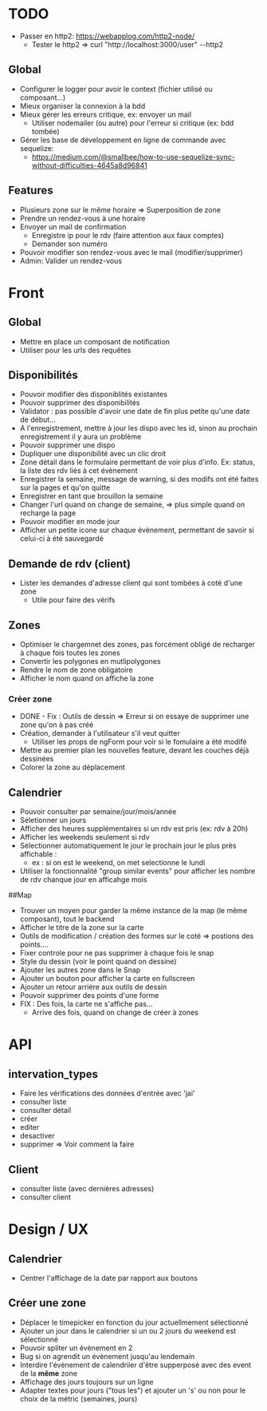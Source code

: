 # TODO


* Passer en http2: https://webapplog.com/http2-node/
  * Tester le http2 => curl "http://localhost:3000/user" --http2

## Global
* Configurer le logger pour avoir le context (fichier utilisé ou composant...)
* Mieux organiser la connexion à la bdd
* Mieux gérer les erreurs critique, ex: envoyer un mail
    * Utiliser nodemailer (ou autre) pour l'erreur si critique (ex: bdd tombée)
* Gérer les base de développement en ligne de commande avec sequelize:
    * https://medium.com/@smallbee/how-to-use-sequelize-sync-without-difficulties-4645a8d96841
  
## Features
* Plusieurs zone sur le même horaire => Superposition de zone 
* Prendre un rendez-vous à une horaire
* Envoyer un mail de confirmation
    * Enregistre ip pour le rdv (faire attention aux faux comptes)
    * Demander son numéro
* Pouvoir modifier son rendez-vous avec le mail (modifier/supprimer)
* Admin: Valider un rendez-vous


# Front
 
## Global
* Mettre en place un composant de notification
* Utiliser pour les urls des requêtes

## Disponibilités
* Pouvoir modifier des disponiblités existantes
* Pouvoir supprimer des disponibilités
* Validator : pas possible d'avoir une date de fin plus petite qu'une date de début...
* A l'enregistrement, mettre à jour les dispo avec les id, sinon au prochain enregistrement il y aura un problème
* Pouvoir supprimer une dispo
* Dupliquer une disponibilité avec un clic droit
* Zone détail dans le formulaire permettant de voir plus d'info.
  Ex: status, la liste des rdv liés à cet évènement
* Enregistrer la semaine, message de warning, si des modifs ont été faites sur la pages et qu'on quitte
* Enregistrer en tant que brouillon la semaine
* Changer l'url quand on change de semaine, => plus simple quand on recharge la page
* Pouvoir modifier en mode jour
* Afficher un petite icone sur chaque évènement, permettant de savoir si celui-ci à été sauvegardé


## Demande de rdv (client)
* Lister les demandes d'adresse client qui sont tombées à coté d'une zone
    * Utile pour faire des vérifs

## Zones
* Optimiser le chargemnet des zones, pas forcément obligé de recharger à chaque fois toutes les zones
* Convertir les polygones en mutlipolygones
* Rendre le nom de zone obligatoire
* Afficher le nom quand on affiche la zone

### Créer zone
* DONE - Fix : Outils de dessin => Erreur si on essaye de supprimer une zone qu'on à pas créé
* Création, demander à l'utilisateur s'il veut quitter
    * Utiliser les props de ngForm pour voir si le fomulaire a été modifé
* Mettre au premier plan les nouvelles feature, devant les couches déjà dessinées
* Colorer la zone au déplacement

## Calendrier
* Pouvoir consulter par semaine/jour/mois/année
* Séletionner un jours
* Afficher des heures supplémentaires si un rdv est pris (ex: rdv à 20h)
* Afficher les weekends seulement si rdv
* Sélectionner automatiquement le jour le prochain jour le plus près affichable : 
    * ex : si on est le weekend, on met selectionne le lundi
* Utiliser la fonctionnalité "group similar events" pour afficher les nombre de rdv chanque jour en afficahge mois 

##Map
* Trouver un moyen pour garder la même instance de la map (le même composant), tout le backend
* Afficher le titre de la zone sur la carte
* Outils de modification / création des formes sur le coté => postions des points....
* Fixer controle pour ne pas supprimer à chaque fois le snap
* Style du dessin (voir le point quand on dessine)
* Ajouter les autres zone dans le Snap
* Ajouter un bouton pour afficher la carte en fullscreen
* Ajouter un retour arrière aux outils de dessin
* Pouvoir supprimer des points d'une forme
* FIX : Des fois, la carte ne s'affiche pas...
    * Arrive des fois, quand on change de créer à zones 


# API

## intervation_types
* Faire les vérifications des données d'entrée avec 'jai'
* consulter liste
* consulter détail
* créer
* editer
* desactiver
* supprimer => Voir comment la faire

## Client
* consulter liste (avec dernières adresses)
* consulter client

# Design / UX

## Calendrier
* Centrer l'affichage de la date par rapport aux boutons

## Créer une zone
* Déplacer le timepicker en fonction du jour actuellmement sélectionné
* Ajouter un jour dans le calendrier si un ou 2 jours du weekend est sélectionné
* Pouvoir spliter un évènement en 2
* Bug si on agrendit un évènement jusqu'au lendemain 
* Interdire l'évènement de calendriier d'être supperposé avec des event de la **même** zone
* Affichage des jours toujours sur un ligne
* Adapter textes pour jours ("tous les") et ajouter un 's' ou non pour le choix de la métric (semaines, jours)
 
